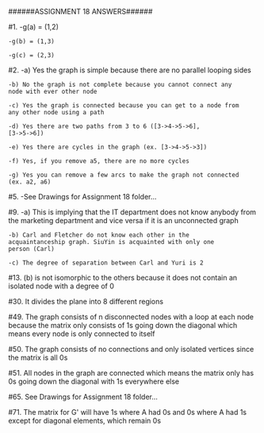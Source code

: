######ASSIGNMENT 18 ANSWERS######
			
#1.	-g(a) = (1,2)

	-g(b) = (1,3)

	-g(c) = (2,3)

#2.	-a)	Yes the graph is simple because there are no parallel looping 			sides

	-b)	No the graph is not complete because you cannot connect any 		node with ever other node

	-c)	Yes the graph is connected because you can get to a node from 		any other node using a path

	-d)	Yes there are two paths from 3 to 6 ([3->4->5->6], 					[3->5->6])

	-e)	Yes there are cycles in the graph (ex. [3->4->5->3])

	-f)	Yes, if you remove a5, there are no more cycles

	-g)	Yes you can remove a few arcs to make the graph not connected 		(ex. a2, a6)

#5.	-See Drawings for Assignment 18 folder...

#9.	-a)	This is implying that the IT department does not know anybody 			from the marketing department and vice versa if it is an 				unconnected graph

	-b)	Carl and Fletcher do not know each other in the 					acquaintanceship graph. SiuYin is acquainted with only one 			person (Carl)

	-c)	The degree of separation between Carl and Yuri is 2

#13.	(b) is not isomorphic to the others because it does not contain 		an isolated node with a degree of 0

#30.	It divides the plane into 8 different regions

#49.	The graph consists of n disconnected nodes with a loop at each 			node because the matrix only consists of 1s going down the 				diagonal which means every node is only connected to itself

#50.	The graph consists of no connections and only isolated vertices 		since the matrix is all 0s

#51.	All nodes in the graph are connected which means the matrix 			only has 0s going down the diagonal with 1s everywhere else

#65.	See Drawings for Assignment 18 folder...

#71.	The matrix for G' will have 1s where A had 0s and 0s where A 			had 1s except for diagonal elements, which remain 0s